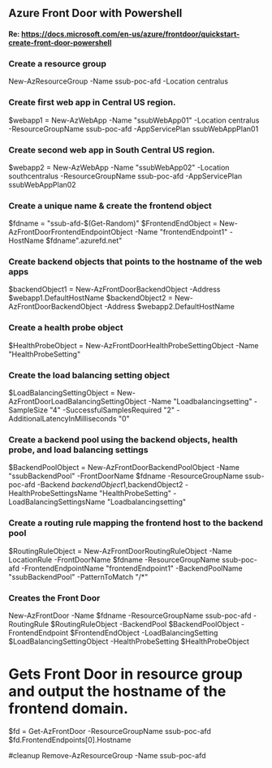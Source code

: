 

## Azure Front Door with Powershell

#### Re: https://docs.microsoft.com/en-us/azure/frontdoor/quickstart-create-front-door-powershell


### Create a resource group
New-AzResourceGroup -Name ssub-poc-afd -Location centralus


### Create first web app in Central US region.
$webapp1 = New-AzWebApp -Name "ssubWebApp01" -Location centralus -ResourceGroupName ssub-poc-afd -AppServicePlan ssubWebAppPlan01

### Create second web app in South Central US region.
$webapp2 = New-AzWebApp -Name "ssubWebApp02" -Location southcentralus -ResourceGroupName ssub-poc-afd -AppServicePlan ssubWebAppPlan02



### Create a unique name & create the frontend object
$fdname = "ssub-afd-$(Get-Random)"
$FrontendEndObject = New-AzFrontDoorFrontendEndpointObject -Name "frontendEndpoint1" -HostName $fdname".azurefd.net"


### Create backend objects that points to the hostname of the web apps
$backendObject1 = New-AzFrontDoorBackendObject -Address $webapp1.DefaultHostName
$backendObject2 = New-AzFrontDoorBackendObject -Address $webapp2.DefaultHostName

### Create a health probe object
$HealthProbeObject = New-AzFrontDoorHealthProbeSettingObject -Name "HealthProbeSetting"

### Create the load balancing setting object
$LoadBalancingSettingObject = New-AzFrontDoorLoadBalancingSettingObject -Name "Loadbalancingsetting" -SampleSize "4" -SuccessfulSamplesRequired "2" -AdditionalLatencyInMilliseconds "0"

### Create a backend pool using the backend objects, health probe, and load balancing settings
$BackendPoolObject = New-AzFrontDoorBackendPoolObject -Name "ssubBackendPool" -FrontDoorName $fdname -ResourceGroupName ssub-poc-afd -Backend $backendObject1,$backendObject2 -HealthProbeSettingsName "HealthProbeSetting" -LoadBalancingSettingsName "Loadbalancingsetting"


### Create a routing rule mapping the frontend host to the backend pool
$RoutingRuleObject = New-AzFrontDoorRoutingRuleObject -Name LocationRule -FrontDoorName $fdname -ResourceGroupName ssub-poc-afd -FrontendEndpointName "frontendEndpoint1" -BackendPoolName "ssubBackendPool" -PatternToMatch "/*"

### Creates the Front Door
New-AzFrontDoor -Name $fdname -ResourceGroupName ssub-poc-afd -RoutingRule $RoutingRuleObject -BackendPool $BackendPoolObject -FrontendEndpoint $FrontendEndObject -LoadBalancingSetting $LoadBalancingSettingObject -HealthProbeSetting $HealthProbeObject


# Gets Front Door in resource group and output the hostname of the frontend domain.
$fd = Get-AzFrontDoor -ResourceGroupName ssub-poc-afd
$fd.FrontendEndpoints[0].Hostname


#cleanup
Remove-AzResourceGroup -Name ssub-poc-afd




